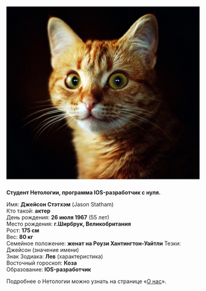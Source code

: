 # ![Фото](cat3.jpeg)

**Студент Нетологии, программа IOS-разработчик с нуля.**

Имя: **Джейсон Стэтхэм** (Jason Statham)   
Кто такой: **актер**  
День рождения: **26 июля 1967** (55 лет)   
Место рождения: **г.Ширбрук, Великобритания**  
Рост: **175 см**   
Вес: **80 кг**   
Семейное положение: **женат на Роузи Хантингтон-Уайтли** Тезки: Джейсон (значение имени)  
Знак Зодиака: **Лев** (характеристика)  
Восточный гороскоп: **Коза**   
Образование: **IOS-разработчик**

Подробнее о Нетологии можно узнать на странице «[О нас](https://netology.ru/about)».
